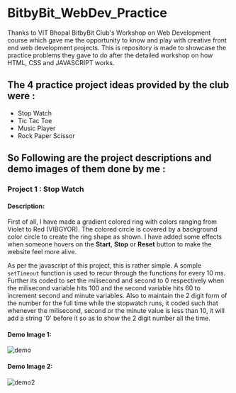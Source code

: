 # BitbyBit_WebDev_Practice
Thanks to VIT Bhopal BitbyBit Club's Workshop on Web Development course which gave me the opportunity to know and play with creative front end web development projects. This is repository is made to showcase the practice problems they gave to do after the detailed workshop on how HTML, CSS and JAVASCRIPT works.

## The 4 practice project ideas provided by the club were :
<ul>
  <li>Stop Watch</li>
  <li>Tic Tac Toe</li>
  <li>Music Player</li>
  <li>Rock Paper Scissor</li>
  </ul>
  
 ## So Following are the project descriptions and demo images of them done by me :
 
 
 ### Project 1 : Stop Watch
 
 #### Description:
 
 First of all, I have made a gradient colored ring with colors ranging from Violet to Red (VIBGYOR). The colored circle is covered by a background color circle to create the ring shape as shown. I have added some effects when someone hovers on the **Start**, **Stop** or **Reset** button to make the website feel more alive.
 
 As per the javascript of this project, this is rather simple. A somple `setTimeout` function is used to recur through the functions for every 10 ms. Further its coded to set the milisecond and second to 0 respectively when the milisecond variable hits 100 and the second variable hits 60 to increment second and minute variables. Also to maintain the 2 digit form of the number for the full time while the stopwatch runs, it coded such that whenever the milisecond, second or the minute value is less than 10, it will add a string '0'
before it so as to show the 2 digit number all the time.

#### Demo Image 1:
![demo](https://user-images.githubusercontent.com/72212592/170106460-2cd5348b-351b-4454-a24f-ed3c7c9fa6c7.png)

#### Demo Image 2:

![demo2](https://user-images.githubusercontent.com/72212592/170109664-465209f9-8bf6-46c6-89bf-b398b64b76f0.png)
